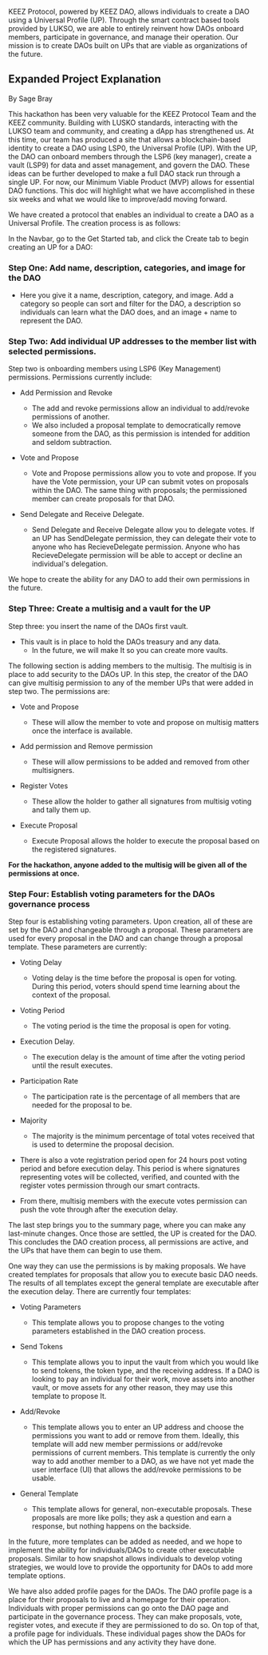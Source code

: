 

KEEZ Protocol, powered by KEEZ DAO, allows individuals to create a DAO using a Universal Profile (UP). Through the smart contract based tools provided by LUKSO, we are able to entirely reinvent how DAOs onboard members, participate in governance, and manage their operation. Our mission is to create DAOs built on UPs that are viable as organizations of the future.




## Expanded Project Explanation
By Sage Bray  

This hackathon has been very valuable for the KEEZ Protocol Team and the KEEZ community. Building with LUSKO standards, interacting with the LUKSO team and community, and creating a dApp has strengthened us. At this time, our team has produced a site that allows a blockchain-based identity to create a DAO using LSP0, the Universal Profile (UP). With the UP, the DAO can onboard members through the LSP6 (key manager), create a vault (LSP9) for data and asset management, and govern the DAO. These ideas can be further developed to make a full DAO stack run through a single UP. For now, our Minimum Viable Product (MVP) allows for essential DAO functions. This doc will highlight what we have accomplished in these six weeks and what we would like to improve/add moving forward. 

We have created a protocol that enables an individual to create a DAO as a Universal Profile. The creation process is as follows: 

In the Navbar, go to the Get Started tab, and click the Create tab to begin creating an UP for a DAO:

### Step One: Add name, description, categories, and image for the DAO 
- Here you give it a name, description, category, and image. Add a category so people can sort and filter for the DAO, a description so individuals can learn what the DAO does, and an image + name to represent the DAO. 

### Step Two: Add individual UP addresses to the member list with selected permissions. 

Step two is onboarding members using LSP6 (Key Management) permissions. Permissions currently include: 

* Add Permission and Revoke
  * The add and revoke permissions allow an individual to add/revoke permissions of another.
  * We also included a proposal template to democratically remove someone from the DAO, as this permission is intended for addition and seldom subtraction.

* Vote and Propose
  * Vote and Propose permissions allow you to vote and propose. If you have the Vote permission, your UP can submit votes on proposals within the DAO. The same thing with proposals; the permissioned member can create proposals for that DAO.

* Send Delegate and Receive Delegate. 
  * Send Delegate and Receive Delegate allow you to delegate votes. If an UP has SendDelegate permission, they can delegate their vote to anyone who has RecieveDelegate permission. Anyone who has RecieveDelegate permission will be able to accept or decline an individual's delegation.

We hope to create the ability for any DAO to add their own permissions in the future. 

### Step Three: Create a multisig and a vault for the UP
Step three: you insert the name of the DAOs first vault.
* This vault is in place to hold the DAOs treasury and any data.  
  * In the future, we will make It so you can create more vaults.

The following section is adding members to the multisig. The multisig is in place to add security to the DAOs UP. In this step, the creator of the DAO can give multisig permission to any of the member UPs that were added in step two. The permissions are:

* Vote and Propose
  * These will allow the member to vote and propose on multisig matters once the interface is available. 

* Add permission and Remove permission
  * These will allow permissions to be added and removed from other multisigners.

* Register Votes 
  * These allow the holder to gather all signatures from multisig voting and tally them up. 

* Execute Proposal
  * Execute Proposal allows the holder to execute the proposal based on the registered signatures.

**For the hackathon, anyone added to the multisig will be given all of the permissions at once.**

### Step Four: Establish voting parameters for the DAOs governance process
Step four is establishing voting parameters. Upon creation, all of these are set by the DAO and changeable through a proposal. These parameters are used for every proposal in the DAO and can change through a proposal template. These parameters are currently:

* Voting Delay
  * Voting delay is the time before the proposal is open for voting. During this period, voters should spend time learning about the context of the proposal.

* Voting Period
  * The voting period is the time the proposal is open for voting.

* Execution Delay.
  * The execution delay is the amount of time after the voting period until the result executes. 

* Participation Rate 
  * The participation rate is the percentage of all members that are needed for the proposal to be. 

* Majority
  * The majority is the minimum percentage of total votes received that is used to determine the proposal decision. 


* There is also a vote registration period open for 24 hours post voting period and before execution delay. This period is where signatures representing votes will be collected, verified, and counted with the register votes permission through our smart contracts.

* From there, multisig members with the execute votes permission can push the vote through after the execution delay. 

The last step brings you to the summary page, where you can make any last-minute changes. Once those are settled, the UP is created for the DAO. This concludes the DAO creation process, all permissions are active, and the UPs that have them can begin to use them. 

One way they can use the permissions is by making proposals. We have created templates for proposals that allow you to execute basic DAO needs. The results of all templates except the general template are executable after the execution delay. There are currently four templates:

* Voting Parameters
  * This template allows you to propose changes to the voting parameters established in the DAO creation process. 

* Send Tokens
  * This template allows you to input the vault from which you would like to send tokens, the token type, and the receiving address. If a DAO is looking to pay an individual for their work, move assets into another vault, or move assets for any other reason, they may use this template to propose It. 

* Add/Revoke
  * This template allows you to enter an UP address and choose the permissions you want to add or remove from them. Ideally, this template will add new member permissions or add/revoke permissions of current members. This template is currently the only way to add another member to a DAO, as we have not yet made the user interface (UI) that allows the add/revoke permissions to be usable. 

* General Template 
  * This template allows for general, non-executable proposals. These proposals are more like polls; they ask a question and earn a response, but nothing happens on the backside. 

In the future, more templates can be added as needed, and we hope to implement the ability for individuals/DAOs to create other executable proposals. Similar to how snapshot allows individuals to develop voting strategies, we would love to provide the opportunity for DAOs to add more template options. 

We have also added profile pages for the DAOs. The DAO profile page is a place for their proposals to live and a homepage for their operation. Individuals with proper permissions can go onto the DAO page and participate in the governance process. They can make proposals, vote, register votes, and execute if they are permissioned to do so. On top of that, a profile page for individuals. These individual pages show the DAOs for which the UP has permissions and any activity they have done.